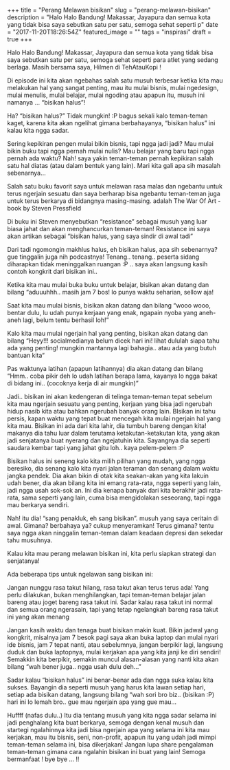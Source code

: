 +++
title = "Perang Melawan bisikan"
slug = "perang-melawan-bisikan"
description = "Halo Halo Bandung! Makassar, Jayapura dan semua kota yang tidak bisa saya sebutkan satu per satu, semoga sehat seperti p"
date = "2017-11-20T18:26:54Z"
featured_image = ""
tags = "inspirasi"
draft = true
+++ 
 
Halo Halo Bandung! Makassar, Jayapura dan semua kota yang tidak bisa saya sebutkan satu per satu, semoga sehat seperti para atlet yang sedang berlaga. Masih bersama saya, Hilmen di TehAtauKopi !
 
Di episode ini kita akan ngebahas salah satu musuh terbesar ketika kita mau melakukan hal yang sangat penting, mau itu mulai bisnis, mulai ngedesign, mulai menulis, mulai belajar, mulai ngoding atau apapun itu, musuh ini namanya … “bisikan halus”!
 
Ha? “bisikan halus?” Tidak mungkin! :P bagus sekali kalo teman-teman kaget, karena kita akan ngelihat gimana berbahayanya, “bisikan halus” ini kalau kita ngga sadar.
 
Sering kepikiran pengen mulai bikin bisnis, tapi ngga jadi jadi?
Mau mulai bikin buku tapi ngga pernah mulai nulis?
Mau belajar yang baru tapi ngga pernah ada waktu?
Nah! saya yakin teman-teman pernah kepikiran salah satu hal diatas (atau dalam bentuk yang lain). Mari kita gali apa sih masalah sebenarnya…

Salah satu buku favorit saya untuk melawan rasa malas dan ngebantu untuk terus ngerjain sesuatu dan saya berharap bisa ngebantu teman-teman juga untuk terus berkarya di bidangnya masing-masing. adalah The War Of Art - book by Steven Pressfield
 
Di buku ini Steven menyebutkan “resistance” sebagai musuh yang luar biasa jahat dan akan menghancurkan teman-teman! Resistance ini saya akan artikan sebagai “bisikan halus, yang saya sindir di awal tadi”
 
Dari tadi ngomongin makhlus halus, eh bisikan halus, apa sih sebenarnya? gue tinggalin juga nih podcastnya! 
Tenang.. tenang.. peserta sidang diharapkan tidak meninggalkan ruangan :P .. saya akan langsung kasih contoh kongkrit dari bisikan ini..

Ketika kita mau mulai buka buku untuk belajar, bisikan akan datang dan bilang “aduuuhhh.. masih jam 7 bos! lo punya waktu seharian, sellow aja!

Saat kita mau mulai bisnis, bisikan akan datang dan bilang 
“wooo wooo, bentar dulu, lu udah punya kerjaan yang enak, ngapain nyoba yang aneh-aneh lagi, belum tentu berhasil loh!”

Kalo kita mau mulai ngerjain hal yang penting, bisikan akan datang dan bilang “Heyy!!! socialmedianya belum dicek hari ini! lihat dululah siapa tahu ada yang penting! mungkin mantannya lagi bahagia.. atau ada yang butuh bantuan kita“

Pas waktunya latihan (apapun latihannya) dia akan datang dan bilang “Hmm.. coba pikir deh lo udah latihan berapa lama, kayanya lo ngga bakat di bidang ini.. (cocoknya kerja di air mungkin)”
 
Jadi.. bisikan ini akan kedengeran di telinga teman-teman tepat sebelum kita mau ngerjain sesuatu yang penting, kerjaan yang bisa jadi ngerubah hidup nasib kita atau bahkan ngerubah banyak orang lain.
BIsikan ini tahu persis, kapan waktu yang tepat buat mencegah kita mulai ngerjain hal yang kita mau.
Bisikan ini ada dari kita lahir, dia tumbuh bareng dengan kita! makanya dia tahu luar dalam terutama ketakutan-ketakutan kita, yang akan jadi senjatanya buat nyerang dan ngejatuhin kita. Sayangnya dia seperti saudara kembar tapi yang jahat gitu loh.. kaya pelem-pelem :P
 
Bisikan halus ini seneng kalo kita milih pilihan yang mudah, yang ngga beresiko, dia senang kalo kita nyari jalan teraman dan senang dalam waktu jangka pendek. Dia akan bikin di otak kita seakan-akan yang kita lakuin udah bener, dia akan bilang kita ini emang rata-rata, ngga seperti yang lain, jadi ngga usah sok-sok an. 
Ini dia kenapa banyak dari kita berakhir jadi rata-rata, sama seperti yang lain, cuma bisa mengidolakan seseorang, tapi ngga mau berkarya sendiri.

Nah! itu dia! “sang penakluk, eh sang bisikan”. musuh yang saya ceritain di awal.
Gimana? berbahaya ya? cukup menyeramkan! Terus gimana? 
tentu saya ngga akan ninggalin teman-teman dalam keadaan depresi dan sekedar tahu musuhnya. 

Kalau kita mau perang melawan bisikan ini, kita perlu siapkan strategi dan senjatanya!

Ada beberapa tips untuk ngelawan sang bisikan ini:

Jangan nunggu rasa takut hilang, rasa takut akan terus terus ada! Yang perlu dilakukan, bukan menghilangkan, tapi teman-teman belajar jalan bareng atau joget bareng rasa takut ini. 
Sadar kalau rasa takut ini normal dan semua orang ngerasain, tapi yang tetap ngelangkah bareng rasa takut ini yang akan menang

Jangan kasih waktu dan tenaga buat bisikan makin kuat. Bikin jadwal yang kongkrit, misalnya jam 7 besok pagi saya akan buka laptop dan mulai nyari ide bisnis, jam 7 tepat nanti, atau sebelumnya, jangan berpikir lagi, langsung duduk dan buka laptopnya, mulai kerjakan apa yang kita janji ke diri sendiri! Semakkin kita berpikir, semakin muncul alasan-alasan yang nanti kita akan bilang “wah bener juga.. ngga usah dulu deh…”

Sadar kalau “bisikan halus” ini benar-benar ada dan ngga suka kalau kita sukses. Bayangin dia seperti musuh yang harus kita lawan setiap hari, setiap ada bisikan datang, langsung bilang “wah sori bro biz.. (bisikan :P) hari ini lo lemah bro.. gue mau ngerjain apa yang gue mau…

Huffff (nafas dulu..) Itu dia tentang musuh yang kita ngga sadar selama ini jadi penghalang kita buat berkarya, semoga dengan kenal musuh dan startegi ngalahinnya kita jadi bisa ngerjain apa yang selama ini kita mau kerjakan, mau itu bisnis, seni, non-profit, apapun itu yang udah jadi mimpi teman-teman selama ini, bisa dikerjakan! Jangan lupa share pengalaman teman-teman gimana cara ngalahin bisikan ini buat yang lain! Semoga bermanfaat ! bye bye … !!